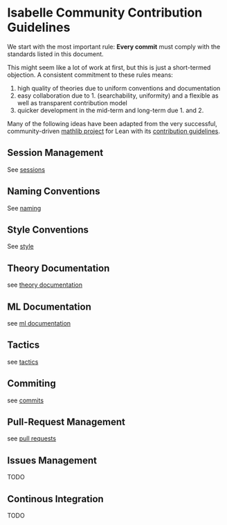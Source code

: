 # Isabelle Community Contribution Guidelines

We start with the most important rule: **Every commit** must comply with the standards listed in this document.

This might seem like a lot of work at first, but this is just a short-termed objection. A consistent commitment to these rules means:
1. high quality of theories due to uniform conventions and documentation
2. easy collaboration due to 1. (searchability, uniformity) and a flexible as well as transparent contribution model
3. quicker development in the mid-term and long-term due 1. and 2.

Many of the following ideas have been adapted from the very successful, community-driven [mathlib project](https://github.com/leanprover-community/mathlib/) for Lean
with its [contribution guidelines](https://github.com/leanprover-community/mathlib//blob/master/docs/contribute/).

## Session Management
See [sessions](sessions.md)

## Naming Conventions
See [naming](naming.md)

## Style Conventions
See [style](style.md)

## Theory Documentation
see [theory documentation](theory_documentation.md)

## ML Documentation
see [ml documentation](ml_documentation.md)

## Tactics
see [tactics](tactics.md)

## Commiting
see [commits](commits.md)

## Pull-Request Management
see [pull requests](pull_requests.md)

## Issues Management
TODO

## Continous Integration
TODO
